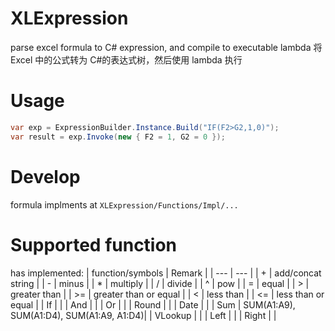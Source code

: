 ﻿# XLExpression

parse excel formula to C# expression, and compile to executable lambda 
将 Excel 中的公式转为 C#的表达式树，然后使用 lambda 执行

# Usage

```C#
var exp = ExpressionBuilder.Instance.Build("IF(F2>G2,1,0)");
var result = exp.Invoke(new { F2 = 1, G2 = 0 });
```

# Develop

formula implments at `XLExpression/Functions/Impl/...`

# Supported function

has implemented:
| function/symbols | Remark |
| --- | --- |
| + | add/concat string |
| - | minus |
| \* | multiply |
| / | divide |
| ^ | pow |
| = | equal |
| > | greater than |
| >= | greater than or equal |
| < | less than |
| <= | less than or equal |
| If | |
| And | |
| Or | |
| Round | |
| Date | |
| Sum | SUM(A1:A9), SUM(A1:D4), SUM(A1:A9, A1:D4)|
| VLookup | |
| Left | |
| Right | |
